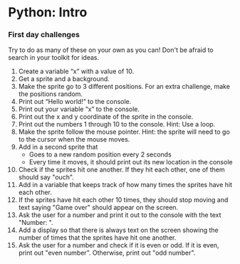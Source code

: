 # Python: Intro
### First day challenges
Try to do as many of these on your own as you can! Don't be afraid to search in your toolkit for ideas.
1. Create a variable “x” with a value of 10.
2. Get a sprite and a background.
3. Make the sprite go to 3 different positions. For an extra challenge, make the positions random.
4. Print out “Hello world!” to the console.
5. Print out your variable “x” to the console.
6. Print out the x and y coordinate of the sprite in the console.
7. Print out the numbers 1 through 10 to the console. Hint: Use a loop.
8. Make the sprite follow the mouse pointer. Hint: the sprite will need to go to the cursor when the mouse moves.
9. Add in a second sprite that
    * Goes to a new random position every 2 seconds
    * Every time it moves, it should print out its new location in the console
11. Check if the sprites hit one another. If they hit each other, one of them should say "ouch".
12. Add in a variable that keeps track of how many times the sprites have hit each other.
13. If the sprites have hit each other 10 times, they should stop moving and text saying "Game over" should appear on the screen.
14. Ask the user for a number and print it out to the console with the text "Number: ".
15. Add a display so that there is always text on the screen showing the number of times that the sprites have hit one another.
16. Ask the user for a number and check if it is even or odd. If it is even, print out "even number". Otherwise, print out "odd
number".
